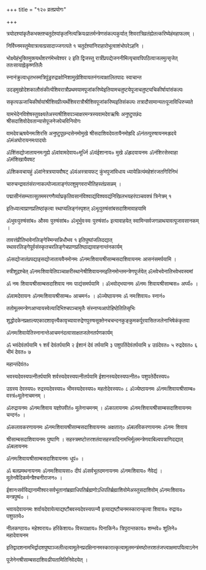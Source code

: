 +++
title = "१२० व्रतप्रयोगः"

+++

त्रयोदश्यांकृतैकभक्तश्चतुर्दश्यांकृतनित्यक्रियःप्रातर्मन्त्रेणसंकल्पकुर्यात् शिवरात्रिव्रतंह्येतत्करिष्येहंमहाफलम् ।

निर्विघ्नमस्तुमेवात्रत्वत्प्रसादाज्जगत्पते १ चतुर्दश्यांनिराहारोभूत्वाशंभोपरेऽहनि ।

भोक्ष्येहंभुक्तिमुक्त्यर्थंशरणंमेभवेश्वर २ इति द्विजस्तु रात्रींप्रपद्येजननीमित्यृचावपिपठित्वाजलमुत्सृजेत् ततःसायाह्नेकृष्णतिलैः

स्नानंक्रुत्वाधृतभस्मत्रिपुंड्ररुद्राक्षोनिशामुखेशिवायतनंगत्वाक्षालितपादः स्वाचान्त

उदड्‌मुखोदेशकालौसंकीर्त्यशिवरात्रौप्रथमयामपूजांकरिष्येइतियामचतुष्टयेपूजाचतुष्ट्यचिकीर्षायांसंकल्पः

सकृत्पऊजाचिकीर्षायांश्रीशिवप्रीत्यर्थंशिवरात्रौश्रीशिवपूजांकरिष्यइतिसंकल्पः तत्रादौसामान्यतःपूजाविधिरुच्यते

यामभेदेनविशेषस्तुवक्ष्यतेअस्यश्रीशिवपञ्चाक्षरमन्त्रस्यवामदेवऋषिः अनुष्टुपछंदः श्रीसदाशिवोदेवतान्यासेपूजनेजपेचविनियोगः

वामदेवऋषयेनमःशिरसि अनुष्टुपूछन्दसेनमोमुखे श्रीसदाशिवदेवतायैनमोह्रदि ॐनंतत्पुरुषायनमःह्रदये ॐमंअघोरायनमःपादयोः

ॐशिंसद्योजातायनमःगुह्ये ॐवांवामदेवाय०मूर्ध्नि ॐयंईशानाय० मुखे ॐह्रदयायनमः ॐनंशिरसेस्वाहा ॐमंशिखायैवषट

ॐशिकवचायहुं ॐवांनेत्रत्रयायवौषट्‌ ॐयंअस्त्रायफट्‌ कुंभपूजांविधाय ध्यायेन्नित्यंमहेशंरजतगिरिनिभं

चारुचन्द्रावतंसंरत्नाकल्पोज्वलाङ्गंपरशुमृगवराभीतिहस्तंप्रसन्नम् ।

पद्मासीनंसम्म्तात्सुतममरगणैर्व्याघ्रकृतिवसानंविश्वाद्यंविश्ववद्यंनिखिलभयहरंपञ्चवक्त्रं त्रिनेत्रम् १

इतिध्यात्वाप्राणप्रतिष्ठांकृत्वा स्थाप्यलिङ्गंस्पृशत् ॐभूःपुरुषंसांबसदाशिमावाहयामि

ॐभुवःपुरुषंसांब० औस्वः पुरुषंसांब० ॐभूर्भुवःस्वः पुरुषंसां० इत्यावाहयेत् स्वामिन्सर्वजगन्नाथयावत्पूजावसानकम् ।

तावत्तंप्रीतिभावेनलिङ्गेस्मिन्सन्निधौभव १ इतिपुष्पांजलिदद्यात् स्थावरलिङ्गेपूर्वसंस्कृतचरलिङ्गेचप्राणप्रतिष्ठाद्यावाहनान्तंनकार्यम्

ॐसद्योजातंप्रपद्याइसद्योजातायवैनमोनमः ॐनमःशिवायश्रीसाम्बसदाशिवायनमः आसनंसमर्पयामि ।

स्त्रीशूद्रश्चेत् ॐनमःशिवायेतिपञ्चाक्षरीस्थानेश्रीशिवायनमइतिनमोन्तमन्त्रेणपूर्जयेत् ॐभवेभवेनातिभवेभवस्वमां

ॐ नमः शिवायश्रीसाम्बसदाशिवाय नमः पाद्यंसमर्पयामि । ॐभवोद्भयानमः ॐनमः शिवायश्रीसाम्बस० अर्घ्यं० ।

ॐवामदेवायनः ॐनमःशिवायश्रीसाम्ब० आचमनं० । ॐज्येष्ठायनमः ॐ नमःशिवाय० स्नानं०

ततोमूलमन्त्रेणआप्यायस्वेत्यादिभिश्चपञ्चामृतैः संस्नाप्यआपोहिष्ठेतितिसृभिः

शुद्धोदकेनप्रक्षाल्यएकादशावृत्त्यैकावृच्यावारुद्रेणपुरुषसूक्तेनचचन्दनकुङ्‌कुमकर्पूरवासितजलेनाभिषेकंकृतवा

ॐनमःशिवायेतिस्नानान्तेआचमनंदत्वासाक्षतजलेनतर्पणकार्यम्

ॐ भवंदेवंतर्पयामि १ शर्वं देवंतर्पयामि २ ईशानं देवं तर्पयामि ३ पशुपतिंदेवंतर्पयामि ४ उग्रंदेवत० ५ रुद्रदेवत० ६ भीमं देवत० ७

महान्तंदेवंत०

भवस्यदेवस्यपत्नीतर्पयामि शर्वस्यदेवस्यपत्नीतर्पयामि ईशानस्यदेवस्यपत्नीत० पशुपतेर्देवस्यप०

उग्रस्य देवस्यप० रुद्रस्यदेवस्यप० भीमस्यदेवस्यप० महतोदेवस्यप० ८ ॐज्येष्ठायनमः ॐनमःशिवायश्रीसाम्ब० वस्त्रं०मूलेनाचमनम् ।

ॐरुद्रायनमः ॐनमःशिवाय यज्ञोपवीतं० मूलेनाचमनम् । ॐकालायनमः ॐनमःशिवायश्रीसाम्बसदाशिवायनमः चन्दनं० ।

ॐकलावकरणायनमः ॐनमःशिवायश्रीसाम्बसदाशिवायनमः अक्षतात्० ॐबलविकरणायनमः ॐनमः शिवाय

श्रीसाम्बसदाशिवायनमः पुष्पाणि । सहस्त्रमष्टोत्तरशतंवासहस्त्रादिनामभिर्मूलमन्त्रेणवाबिल्वपत्राणिदद्यात् ॐबलायनमः

ॐनमःशिवायश्रीसाम्बसदाशिवायनमः धूपं० ।

ॐ बलप्रमथनायनमः ॐनमःशिवायसा० दीपं ॐसर्वभूतदमनायनमः ॐनमःशिवाय० नैवेद्यं । मूलेनवैदिकर्मन्त्रैश्चनीराजन० ।

ईशानःसर्वविद्यानामीश्वरःसर्वभूतानांब्रह्माधिपतिर्ब्रह्मणोऽधिपतिर्ब्रह्माशिवोमेअस्तुसदाशिवोम् ॐनमःशिवाय० मन्त्रपुष्पं० ।

भवायदेवायनमः शर्वायदेवायेत्याद्यष्टौबवस्यदेवस्यपत्न्यै इत्याद्यष्टौचनमस्कारान्कृत्वा शिवाय० रुद्राय० पशुपतये०

नीलकण्ठाय० महेश्वराय० हरिकेशाय० विरूपाक्षाय० पिनाकिने० त्रिपुरान्तकाय० शम्भवे० शूलिने० महादेवायनम

इतिद्वादशनामभिर्द्वादशपुष्पाञ्जलीत्दत्वामूलेनप्रदक्षिनानमस्कारात्कृत्वामूलमन्त्रंमष्ठोत्तरशतंजप्त्वाक्षमापयित्वाऽनेन

पूजेनेनश्रीसाम्बसदाशिवःप्रीयतामितिनिवेदयेत् ।
